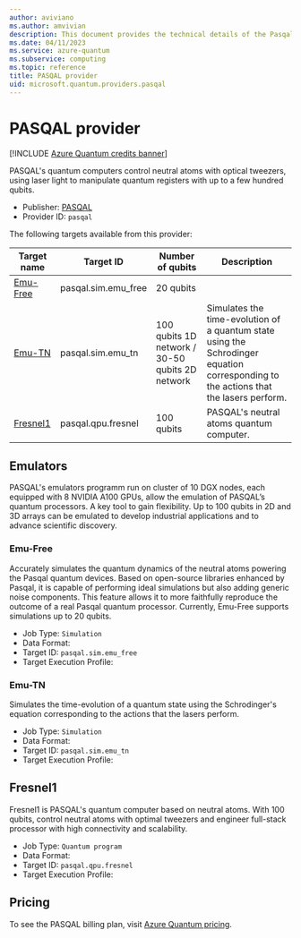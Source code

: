 ```yaml
---
author: aviviano
ms.author: amvivian
description: This document provides the technical details of the Pasqal provider.
ms.date: 04/11/2023
ms.service: azure-quantum
ms.subservice: computing
ms.topic: reference
title: PASQAL provider    
uid: microsoft.quantum.providers.pasqal     
---
```


# PASQAL provider

[!INCLUDE [Azure Quantum credits banner](includes/azure-quantum-credits.md)]

PASQAL's quantum computers control neutral atoms with optical tweezers, using laser light to manipulate quantum registers with up to a few hundred qubits.

- Publisher: [PASQAL](https://www.pasqal.com/)
- Provider ID: `pasqal`

The following targets available from this provider:

|Target name| Target ID|Number of qubits | Description |
|---|---|---|---|
|[Emu-Free](#simulators) | pasqal.sim.emu_free| 20 qubits |  |
|[Emu-TN](#simulators) | pasqal.sim.emu_tn| 100 qubits 1D network / 30-50 qubits 2D network| Simulates the time-evolution of a quantum state using the Schrodinger equation corresponding to the actions that the lasers perform. |
|[Fresnel1](#fresnel1) | pasqal.qpu.fresnel | 100 qubits | PASQAL's neutral atoms quantum computer. |

## Emulators

PASQAL's emulators programm run on cluster of 10 DGX nodes, each equipped with 8 NVIDIA A100 GPUs, allow the emulation of PASQAL’s quantum processors. A key tool to gain flexibility. Up to 100 qubits in 2D and 3D arrays can be emulated to develop industrial applications and to advance scientific discovery.

### Emu-Free

Accurately simulates the quantum dynamics of the neutral atoms powering the Pasqal quantum devices. Based on open-source libraries enhanced by Pasqal, it is capable of performing ideal simulations but also adding generic noise components. This feature allows it to more faithfully reproduce the outcome of a real Pasqal quantum processor. Currently, Emu-Free supports simulations up to 20 qubits.

- Job Type: `Simulation`
- Data Format:
- Target ID: `pasqal.sim.emu_free`
- Target Execution Profile: 


### Emu-TN

Simulates the time-evolution of a quantum state using the Schrodinger's equation corresponding to the actions that the lasers perform.

- Job Type: `Simulation`
- Data Format:
- Target ID: `pasqal.sim.emu_tn`
- Target Execution Profile: 



## Fresnel1

Fresnel1 is PASQAL's quantum computer based on neutral atoms. With 100 qubits, control neutral atoms with optimal tweezers and engineer full-stack processor with high connectivity and scalability. 

- Job Type: `Quantum program`
- Data Format:
- Target ID: `pasqal.qpu.fresnel`
- Target Execution Profile:

## Pricing

To see the PASQAL billing plan, visit [Azure Quantum pricing](xref:microsoft.quantum.providers-pricing#pasqal).

